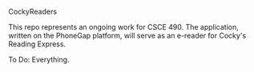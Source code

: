 CockyReaders

This repo represents an ongoing work for CSCE 490. The application, written on the PhoneGap platform, will serve as an e-reader for Cocky's Reading Express.

To Do:
Everything.
